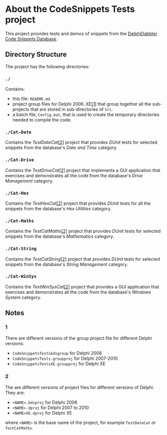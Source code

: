 # About the CodeSnippets Tests project

This project provides tests and demos of snippets from the [DelphiDabbler Code Snippets Database](https://github.com/delphidabbler/code-snippets).

## Directory Structure

The project has the following directories:

### `./`

Contains:

* this file: `README.md`
* project group files for Delphi 2006..XE[[1]](#1) that group together all the sub-projects that are stored in sub-directories of `Src`.
* a batch file, `Config.bat`, that is used to create the temporary directories needed to compile the code.

### `./Cat-Date`

Contains the _TestDateCat_[[2]](#2) project that provides _DUnit_ tests for selected snippets from the database's _Date and Time_ category.

### `./Cat-Drive`

Contains the _TestDriveCat_[[2]](#2) project that implements a GUI application that exercises and demonstrates all the code from the database's _Drive Management_ category.

### `./Cat-Hex`

Contains the _TestHexCat_[[2]](#2) project that provides _DUnit_ tests for all the snippets from the database's _Hex Utilities_ category.

### `./Cat-Maths`

Contains the _TestCatMaths_[[2]](#2) project that provides _DUnit_ tests for selected snippets from the database's _Mathematics_ category.

### `./Cat-String`

Contains the _TestCatString_[[2]](#2) project that provides _DUnit_ tests for selected snippets from the database's _String Management_ category.

### `./Cat-WinSys`

Contains the _TextWinSysCat_[[2]](#2) project that provides a GUI application that exercises and demonstrates all the code from the database's _Windows System_ category.

## Notes

### 1

There are different versions of the group project file for different Delphi versions:

* `CodeSnippetsTestsbdsgroup` for Delphi 2006
* `CodeSnippetsTests.groupproj` for Delphi 2007-2010
* `CodeSnippetsTestsXE.groupproj` for Delphi XE

### 2

The are different versions of project files for different versions of Delphi. They are:

* `<NAME>.bdsproj` for Delphi 2006
* `<NAME>.dproj` for Delphi 2007 to 2010
* `<NAME>XE.dproj` for Delphi XE

where `<NAME>` is the base name of the project, for example `TestDateCat` or `TestCatMaths`.
